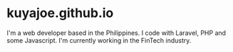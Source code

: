 # kuyajoe.github.io

I'm a web developer based in the Philippines. I code with Laravel, PHP and some Javascript. I'm currently working in the FinTech industry.

